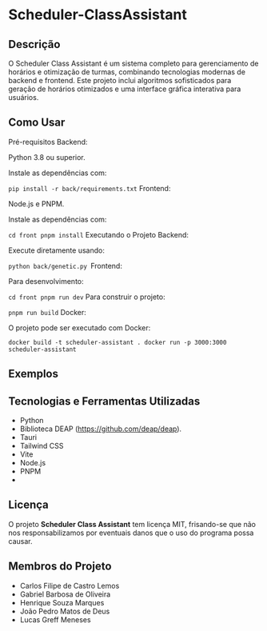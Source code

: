 # Scheduler-ClassAssistant

## Descrição

O Scheduler Class Assistant é um sistema completo para gerenciamento de horários e otimização de turmas, combinando tecnologias modernas de backend e frontend. Este projeto inclui algoritmos sofisticados para geração de horários otimizados e uma interface gráfica interativa para usuários.

## Como Usar

Pré-requisitos
Backend:

Python 3.8 ou superior.

Instale as dependências com:


`pip install -r back/requirements.txt`
Frontend:

Node.js e PNPM.

Instale as dependências com:

`cd front
pnpm install`
Executando o Projeto
Backend:

Execute diretamente usando:


`python back/genetic.py
`Frontend:

Para desenvolvimento:


`cd front
pnpm run dev`
Para construir o projeto:


`pnpm run build`
Docker:

O projeto pode ser executado com Docker:

`docker build -t scheduler-assistant .
docker run -p 3000:3000 scheduler-assistant`

## Exemplos

## Tecnologias e Ferramentas Utilizadas

- Python
- Biblioteca DEAP (https://github.com/deap/deap).
- Tauri
- Tailwind CSS
- Vite
- Node.js
- PNPM
- 
## Licença

O projeto **Scheduler Class Assistant** tem licença MIT, frisando-se que não nos responsabilizamos por eventuais danos que o uso do programa possa causar.

## Membros do Projeto

- Carlos Filipe de Castro Lemos
- Gabriel Barbosa de Oliveira
- Henrique Souza Marques
- João Pedro Matos de Deus
- Lucas Greff Meneses
